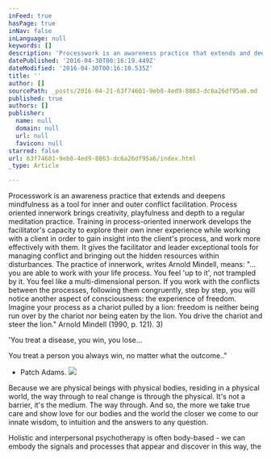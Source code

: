```yaml
---
inFeed: true
hasPage: true
inNav: false
inLanguage: null
keywords: []
description: 'Processwork is an awareness practice that extends and deepens mindfulness as a tool for inner and outer conflict facilitation. Process oriented innerwork brings creativity, playfulness and depth to a regular meditation practice. Training in process-oriented innerwork develops the facilitator’s capacity to explore their own inner experience while working with a client in order to gain insight into the client’s process, and work more effectively with them. It gives the facilitator and leader exceptional tools for managing conflict and bringing out the hidden resources within disturbances. The practice of innerwork, writes Arnold Mindell, means: “… you are able to work with your life process. You feel ‘up to it’, not trampled by it. You feel like a multi-dimensional person. If you work with the conflicts between the processes, following them congruently, step by step, you will notice another aspect of consciousness: the experience of freedom. Imagine your process as a chariot pulled by a lion: freedom is neither being run over by the chariot nor being eaten by the lion. You drive the chariot and steer the lion.” Arnold Mindell (1990, p. 121). 3)'
datePublished: '2016-04-30T00:16:19.449Z'
dateModified: '2016-04-30T00:16:10.535Z'
title: ''
author: []
sourcePath: _posts/2016-04-21-63f74601-9eb8-4ed9-8863-dc6a26df95a6.md
published: true
authors: []
publisher:
  name: null
  domain: null
  url: null
  favicon: null
starred: false
url: 63f74601-9eb8-4ed9-8863-dc6a26df95a6/index.html
_type: Article

---
```

Processwork is an awareness practice that extends and deepens mindfulness as a tool for inner and outer conflict facilitation. Process oriented innerwork brings creativity, playfulness and depth to a regular meditation practice. Training in process-oriented innerwork develops the facilitator's capacity to explore their own inner experience while working with a client in order to gain insight into the client's process, and work more effectively with them. It gives the facilitator and leader exceptional tools for managing conflict and bringing out the hidden resources within disturbances. The practice of innerwork, writes Arnold Mindell, means: "... you are able to work with your life process. You feel 'up to it', not trampled by it. You feel like a multi-dimensional person. If you work with the conflicts between the processes, following them congruently, step by step, you will notice another aspect of consciousness: the experience of freedom. Imagine your process as a chariot pulled by a lion: freedom is neither being run over by the chariot nor being eaten by the lion. You drive the chariot and steer the lion." Arnold Mindell (1990, p. 121). 3)

'You treat a disease, you win, you lose...

You treat a person you always win, no matter what the outcome.." 

- Patch Adams. ![](https://the-grid-user-content.s3-us-west-2.amazonaws.com/512c5b01-5355-4bac-96da-d8f74b2b4fa7.jpg)

Because we are physical beings with physical bodies, residing in a physical world, the way through to real change is through the physical. It's not a barrier, it's the medium. The way through. And so, the more we take true care and show love for our bodies and the world the closer we come to our innate wisdom, to intuition and the answers to any question. 

Holistic and interpersonal psychotherapy is often body-based - we can embody the signals and processes that appear and discover in this way, the